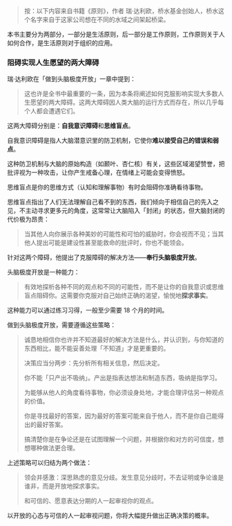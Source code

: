 > 按：以下内容来自书籍《原则》，作者 瑞·达利欧，桥水基金创始人，桥水这个名字来自于这家公司想在不同的水域之间架起桥梁。

本书主要分为两部分，一部分是生活原则，后一部分是工作原则，工作原则关于人如何合作，是生活原则对于组织的应用。   

### 阻碍实现人生愿望的两大障碍

瑞·达利欧在「做到头脑极度开放」一章中提到：    

> 这也许是全书中最重要的一条，因为本条将阐述如何克服影响实现大多数人生愿望的两大障碍。这两大障碍因人类大脑的运行方式而存在，所以几乎每个人都会遭遇它们。     

这两大障碍分别是：**自我意识障碍**和**思维盲点**。     

自我意识障碍是指人大脑潜意识里的防卫机制，它使你**难以接受自己的错误和弱点**。   

这种防卫机制与大脑的原始构造（如颞叶、杏仁核）有关，这些区域渴望赞誉，把批评视为一种攻击，让你产生戒备心理，在情绪上可能会变得愤怒。     

思维盲点是你的思维方式（认知和理解事物）有时会阻碍你准确看待事物。     

思维盲点指出了人们无法理解自己看不到的东西，我们倾向于相信自己的先入之见，不主动寻求更多元的角度，这常常让大脑陷入「封闭」的状态，但大脑封闭的代价极为昂贵：   

> 当其他人向你展示各种美妙的可能性和可怕的威胁时，你会视而不见；当其他人提出可能是建设性甚至能救命的批评时，你也不能领会。   

针对这两个障碍，他提出了克服障碍的解决方法——**奉行头脑极度开放**。   

头脑极度开放是一种能力：

> 有效地探析各种不同的观点和不同的可能性，而不是让你的自我意识或思维盲点阻碍你。这需要你克服对自己始终正确的渴望，愉悦地**探求事实**。

这种能力可以通过练习习得，一般至少需要 18 个月的时间。  

做到头脑极度开放，需要遵循这些策略：  

> 诚恳地相信你也许并不知道最好的解决方法是什么，并认识到，与你知道的东西相比，能不能妥善处理「不知道」才是更重要的。
>
> 决策应当分两步：先分析所有相关信息，然后决定。
>
> 你不能「只产出不吸纳」。产出是指表达想法和制造东西，吸纳是指学习。
>
> 为能够从他人的角度看待事物，你必须设身处地，才能合理评估另一种观点的价值。
>
> 你是寻找最好的答案，因为最好的答案可能来自于他人，而不是你自己能得出的最好答案。
>
> 搞清楚你是在争论还是在试图理解一个问题，并根据你和对方的可信度，想想哪种做法更合理。

上述策略可以归结为两个做法：  

> 领会并感激：深思熟虑的意见分歧。发生意见分歧时，不去证明或争论谁是谁非，而是开放地探求事实。
>
> 和可信的、愿意表达分期的人一起审视你的观点。

以开放的心态与可信的人一起审视问题，你将大幅提升做出正确决策的概率。  
